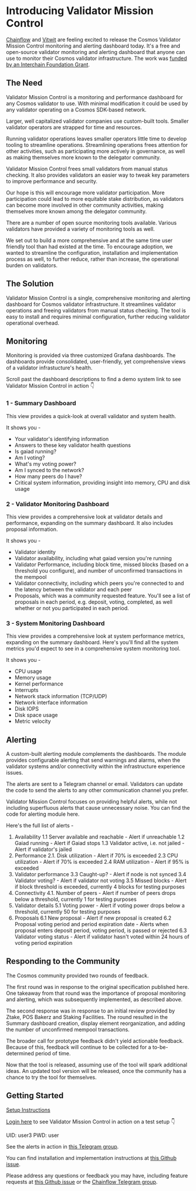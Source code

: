 # Introducing Validator Mission Control

[Chainflow](https://chainflow.io/staking) and [Vitwit](https://vitwit.com) are feeling excited to release the Cosmos Validator Mission Control monitoring and alerting dashboard today. It's a free and open-source validator monitoring and alerting dashboard that anyone can use to monitor their Cosmos validator infrastructure. The work was [funded by an Interchain Foundation Grant](https://chainflow.io/chainflow-receives-icf-validator-monitoring-and-alerting-grant/).

## The Need

Validator Mission Control is a monitoring and performance dashboard for any Cosmos validator to use. With minimal modification it could be used by any validator operating on a Cosmos SDK-based network.

Larger, well capitalized validator companies use custom-built tools. Smaller validator operators are strapped for time and resources.

Running validator operations leaves smaller operators little time to develop tooling to streamline operations. Streamlining operations frees attention for other activities, such as participating more actively in governance, as well as making themselves more known to the delegator community.

Validator Mission Control frees small validators from manual status checking. It also provides validators an easier way to tweak key parameters to improve performance and security.

Our hope is this will encourage more validator participation. More participation could lead to more equitable stake distribution, as validators can become more involved in other community activities, making themselves more known among the delegator community.

There are a number of open source monitoring tools available. Various validators have provided a variety of monitoring tools as well.

We set out to build a more comprehensive and at the same time user friendly tool than had existed at the time. To encourage adoption, we wanted to streamline the configuration, installation and implementation process as well, to further reduce, rather than increase, the operational burden on validators.

## The Solution

Validator Mission Control is a single, comprehensive monitoring and alerting dashboard for Cosmos validator infrastructure. It streamlines validator operations and freeing validators from manual status checking. The tool is easy to install and requires minimal configuration, further reducing validator operational overhead.

## Monitoring

Monitoring is provided via three customized Grafana dashboards.  The dashboards provide consolidated, user-friendly, yet comprehensive views of a validator infrastucture's health.

Scroll past the dashboard descriptions to find a demo system link to see Validator Mission Control in action 👇

### 1 - Summary Dashboard

This view provides a quick-look at overall validator and system health.

It shows you -

* Your validator's identifying information
* Answers to these key validator health questions  
* Is gaiad running?
* Am I voting?
* What's my voting power?
* Am I synced to the network?
* How many peers do I have?  
* Critical system information, providing insight into memory, CPU and disk usage

### 2 - Validator Monitoring Dashboard

This view provides a comprehensive look at validator details and performance, expanding on the summary dashboard. It also includes proposal information.

It shows you -

* Validator identity
* Validator availability, including what gaiad version you're running
* Validator Performance, including block time, missed blocks (based on a threshold you configure), and number of unconfirmed transactions in the mempool
* Validator connectivity, including which peers you're connected to and the latency between the validator and each peer
* Proposals, which was a community requested feature. You'll see a list of proposals in each period, e.g. deposit, voting, completed, as well whether or not you participated in each period.

### 3 - System Monitoring Dashboard

This view provides a comprehensive look at system performance metrics, expanding on the summary dashboard. Here's you'll find all the system metrics you'd expect to see in a comprehensive system monitoring tool.

It shows you -

* CPU usage
* Memory usage
* Kernel performance
* Interrupts
* Network stack information (TCP/UDP)
* Network interface information
* Disk IOPS
* Disk space usage
* Metric velocity

## Alerting

A custom-built alerting module complements the dashboards. The module provides configurable alerting that send warnings and alarms, when the validator systems and/or connectivity within the infrastructure experience issues.

The alerts are sent to a Telegram channel or email. Validators can update the code to send the alerts to any other communication channel you prefer.

Validator Mission Control focuses on providing helpful alerts, while not including superfluous alerts that cause unnecessary noise. You can find the code for alerting module here.

Here's the full list of alerts -

1. Availability
	1.1 Server available and reachable - Alert if unreachable
	1.2 Gaiad running - Alert if Gaiad stops
	1.3 Validator active, i.e. not jailed - Alert if validator's jailed
2. Performance
	2.1. Disk utilization - Alert if 70% is exceeded
	2.3 CPU utilization - Alert if 70% is exceeded
	2.4 RAM utilization - Alert if 95% is exceeded
3. Validator performance
	3.3 Caught-up? - Alert if node is not synced
	3.4 Validator voting? - Alert if validator not voting
	3.5 Missed blocks - Alert if block threshold is exceeded, currently 4 blocks for testing purposes
4. Connectivity
	4.1. Number of peers - Alert if number of peers drops below a threshold, currently 1 for testing purposes
5. Validator details
	5.1 Voting power - Alert if voting power drops below a threshold, currently 50 for testing purposes
6. Proposals
	6.1 New proposal - Alert if new proposal is created
	6.2 Proposal voting period and period expiration date - Alerts when proposal enters deposit period, voting period, is passed or rejected
	6.3 Validator voting status - Alert if validator hasn't voted within 24 hours of voting period expiration
 
## Responding to the Community

The Cosmos community provided two rounds of feedback.

The first round was in response to the original specification published here. One takeaway from that round was the importance of proposal monitoring and alerting, which was subsequently implemented, as described above.

The second response was in response to an initial review provided by Ztake, POS Bakerz and Staking Facilities. The round resulted in the Summary dashboard creation, display element reorganization, and adding the number of unconfirmed mempool transactions.

The broader call for prototype feedback didn't yield actionable feedback. Because of this, feedback will continue to be collected for a to-be-determined period of time.

Now that the tool is released, assuming use of the tool will spark additional ideas. An updated tool version will be released, once the community has a chance to try the tool for themselves.

## Getting Started

[Setup Instructions](./INSTRUCTIONS.md)

[Login here](http://134.209.142.233:3000/) to see Validator Mission Control in action on a test setup 👇

UID: user3
PWD: user

See the alerts in action in [this Telegram group](https://t.me/joinchat/LZH9y02zCwwOcEjuhU8-yw).

You can find installation and implementation instructions at [this Github issue](https://github.com/chris-remus/chainflow-icf-validator-tool-grant/issues/21).

Please address any questions or feedback you may have, including feature requests at [this Github issue](https://github.com/chris-remus/chainflow-icf-validator-tool-grant/issues/21) or the [Chainflow Telegram group](https://chainflow.io/cosmos-validator-mission-control/t.me/chainflowpos).
